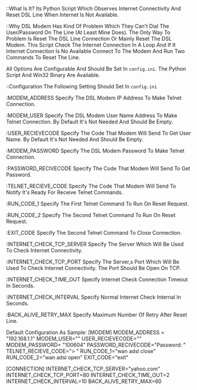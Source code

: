 ::What Is It?
Its Python Script Which Observes Internet Connectivity And Reset DSL Line When Internet Is Not Available.

::Why
DSL Modem Has Kind Of Problem Which They Can't Dial The User/Password On The Line (At Least Mine Does). The Only Way To Problem Is Reset The DSL Line Connection Or Mainly Reset The DSL Modem.
This Script Check The Internet Connection In A Loop And If It Internet Connection Is No Available Connect To The Modem And Run Two Commands To Reset The Line. 

All Options Are Configurable And Should Be Set In `config.ini`. The Python Script And Win32 Binary Are Available.

::Configuration
The Following Setting Should Set In `config.ini`

 
:MODEM_ADDRESS
Specify The DSL Modem IP Address To Make Telnet Connection.

:MODEM_USER
Specify The DSL Modem User Name Address To Make Telnet Connection. By Default It's Not Needed And Should Be Empty.

:USER_RECIEVECODE
Specify The Code That Modem Will Send To Get User Name. By Default It's Not Needed And Should Be Empty.

:MODEM_PASSWORD
Specify The DSL Modem Password To Make Telnet Connection.

:PASSWORD_RECIVECODE
Specify The Code That Modem Will Send To Get Password.

:TELNET_RECIEVE_CODE
Specify The Code That Modem Will Send To Notify It's Ready For Receive Telnet Commands.

:RUN_CODE_1
Specify The First Telnet Command To Run On Reset Request.

:RUN_CODE_2
Specify The Second Telnet Command To Run On Reset Request.

:EXIT_CODE
Specify The Second Telnet Command To Close Connection.


:INTERNET_CHECK_TCP_SERVER
Specify The Server Which Will Be Used To Check Internet Connectivity.

:INTERNET_CHECK_TCP_PORT
Specify The Server,s Port Which Will Be Used To Check Internet Connectivity. The Port Should Be Open On TCP.

:INTERNET_CHECK_TIME_OUT
Specify Internet Check Connection Timeout In Seconds.

:INTERNET_CHECK_INTERVAL
Specify Normal Internet Check Internal In Seconds.

:BACK_ALIVE_RETRY_MAX
Specify Maximum Number Of Retry After Reset Line.


Default Configuration As Sample:
[MODEM]
MODEM_ADDRESS = "192.168.1.1"
MODEM_USER=""
USER_RECIEVECODE=""
MODEM_PASSWORD= "100604"
PASSWORD_RECIVECODE="Password: "
TELNET_RECIEVE_CODE="> "
RUN_CODE_1="wan adsl close"
RUN_CODE_2="wan adsl open"
EXIT_CODE="exit"

[CONNECTION]
INTERNET_CHECK_TCP_SERVER="yahoo.com"
INTERNET_CHECK_TCP_PORT=80
INTERNET_CHECK_TIME_OUT=2
INTERNET_CHECK_INTERVAL=10
BACK_ALIVE_RETRY_MAX=60
  